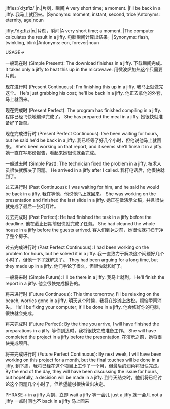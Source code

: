 jiffies:/ˈdʒɪfiz/ |n.|片刻，瞬间|A very short time; a moment. |I'll be back in a jiffy. 我马上就回来。|Synonyms: moment, instant, second, trice|Antonyms: eternity, age|noun

jiffy:/ˈdʒɪfiz/|n.|片刻，瞬间|A very short time; a moment. |The computer calculates the result in a jiffy. 电脑瞬间计算出结果。|Synonyms: flash, twinkling, blink|Antonyms: eon, forever|noun


USAGE->

一般现在时 (Simple Present):
The download finishes in a jiffy. 下载瞬间完成。
It takes only a jiffy to heat this up in the microwave. 用微波炉加热这个只需要片刻。


现在进行时 (Present Continuous):
I'm finishing this up in a jiffy. 我马上就做完这个。
He's just grabbing his coat; he'll be back in a jiffy. 他正去拿他的外套，马上就回来。


现在完成时 (Present Perfect):
The program has finished compiling in a jiffy. 程序已经飞快地编译完成了。
She has prepared the meal in a jiffy. 她很快就准备好了饭菜。


现在完成进行时 (Present Perfect Continuous):
I've been waiting for hours, but he said he'd be back in a jiffy. 我已经等了好几个小时，但他说他马上就回来。
She’s been working on that report, and it seems she’ll finish it in a jiffy. 她一直在写那份报告，看起来她很快就会完成。


一般过去时 (Simple Past):
The technician fixed the problem in a jiffy. 技术人员很快就解决了问题。
He arrived in a jiffy after I called. 我打电话后，他很快就到了。


过去进行时 (Past Continuous):
I was waiting for him, and he said he would be back in a jiffy. 我在等他，他说他马上就回来。
She was working on the presentation and finished the last slide in a jiffy. 她正在做演示文稿，并且很快就完成了最后一张幻灯片。


过去完成时 (Past Perfect):
He had finished the task in a jiffy before the deadline. 他在截止日期前很快就完成了任务。
She had cleaned the whole house in a jiffy before the guests arrived.  客人们到达之前，她很快就打扫干净了整个房子。


过去完成进行时 (Past Perfect Continuous):
I had been working on the problem for hours, but he solved it in a jiffy. 我一直致力于解决这个问题好几个小时了，但他一下子就解决了。
They had been arguing for a long time, but they made up in a jiffy. 他们争论了很久，但很快就和好了。


一般将来时 (Simple Future):
I'll be there in a jiffy. 我马上就到。
He'll finish the report in a jiffy. 他会很快完成报告的。


将来进行时 (Future Continuous):
This time tomorrow, I'll be relaxing on the beach, worries gone in a jiffy. 明天这个时候，我将在沙滩上放松，烦恼瞬间消失。
He'll be fixing your computer; it'll be done in a jiffy. 他会修好你的电脑，很快就会完成。


将来完成时 (Future Perfect):
By the time you arrive, I will have finished the preparations in a jiffy. 等你到达时，我将很快完成准备工作。
She will have completed the project in a jiffy before the presentation.  在演示之前，她将很快完成项目。


将来完成进行时 (Future Perfect Continuous):
By next week, I will have been working on this project for a month, but the final touches will be done in a jiffy. 到下周，我将已经在这个项目上工作了一个月，但最后的润色将很快完成。
By the end of the day, they will have been discussing the issue for hours, but hopefully, a decision will be made in a jiffy. 到今天结束时，他们将已经讨论这个问题几个小时了，但希望能够很快做出决定。


PHRASE->
in a jiffy  片刻，立即
wait a jiffy 等一会儿
just a jiffy  就一会儿
not a jiffy  一点时间也不
back in a jiffy 马上回来

